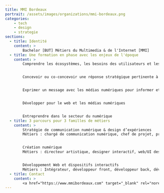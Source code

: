 ```yaml
---
title: MMI Bordeaux
portrait: /assets/images/organizations/mmi-bordeaux.png
categories:
    - tech
    - design
    - strategie
sections:
  - title: Identité
    content: >
        Bachelor [BUT] Métiers du Multimedia & de l'Internet [MMI]
  - title: Une formation en phase avec les enjeux de l'époque
    content: >
        Comprendre les écosystèmes, les besoins des utilisateurs et les dispositifs de communication numérique


        Concevoir ou co-concevoir une réponse stratégique pertinente à une problématique complexe


        Exprimer un message avec les médias numériques pour informer et communiquer


        Développer pour le web et les médias numériques


        Entreprendre dans le secteur du numérique
  - title: 3 parcours pour 3 familles de métiers
    content: >
        Stratégie de communication numérique & design d’expériences
        Métiers : chargé de communication numérique, chef de projet, product owner, UX designer, spécialiste SEO, rédacteur web, community manager, consultant analytics...


        Création numérique
        Métiers : directeur artistique, designer interactif, web/UI designer, motion designer, réalisateur, infographiste, game designer...


        Développement Web et dispositifs interactifs
        Métiers : Intégrateur, développeur front, développeur back, développeur full-stack, métiers de la scénographie numérique, intégrateur de dispositif de réalité virtuelle...
  - title: Contact
    content: >
        <a href="https://www.mmibordeaux.com" target="_blank" rel="noreferrer">Site</a>
---
```

